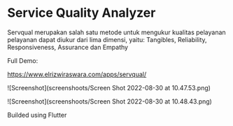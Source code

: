 # Service Quality Analyzer
Servqual merupakan salah satu metode untuk mengukur kualitas pelayanan pelayanan dapat diukur dari lima dimensi, yaitu: Tangibles, Reliability, Responsiveness, Assurance dan Empathy


Full Demo:

https://www.elrizwiraswara.com/apps/servqual/

![Screenshot](screenshoots/Screen Shot 2022-08-30 at 10.47.53.png)

![Screenshot](screenshoots/Screen Shot 2022-08-30 at 10.48.43.png)


Builded using Flutter
